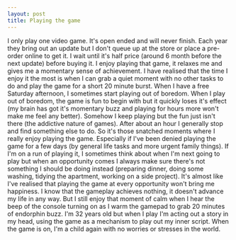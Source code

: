 ```yaml
---
layout: post
title: Playing the game
---
```


I only play one video game. It's open ended and will never finish. Each year they bring out an update but I don't queue up at the store or place a pre-order online to get it. I wait until it's half price (around 6 month before the next update) before buying it. I enjoy playing that game, it relaxes me and gives me a momentary sense of achievement. I have realised that the time I enjoy it the most is when I can grab a quiet moment with no other tasks to do and play the game for a short 20 minute burst. When I have a free Saturday afternoon, I sometimes start playing out of boredom. When I play out of boredom, the game is fun to begin with but it quickly loses it's effect (my brain has got it's momentary buzz and playing for hours more won't make me feel any better). Somehow I keep playing but the fun just isn't there (the addictive nature of games). After about an hour I generally stop and find something else to do. So it's those snatched moments where I really enjoy playing the game. Especially if I've been denied playing the game for a few days (by general life tasks and more urgent family things). If I'm on a run of playing it, I sometimes think about when I'm next going to play but when an opportunity comes I always make sure there's not something I should be doing instead (preparing dinner, doing some washing, tidying the apartment, working on a side project). It's almost like I've realised that playing the game at every opportunity won't bring me happiness. I know that the gameplay achieves nothing, it doesn't advance my life in any way. But I still enjoy that moment of calm when I hear the beep of the console turning on as I warm the gamepad to grab 20 minutes of endorphin buzz. I'm 32 years old but when I play I'm acting out a story in my head, using the game as a mechanism to play out my inner script. When the game is on, I'm a child again with no worries or stresses in the world.